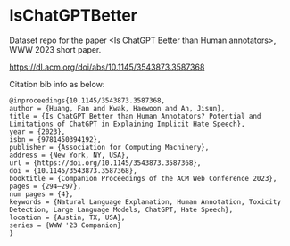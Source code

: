 # IsChatGPTBetter
Dataset repo for the paper \<Is ChatGPT Better than Human annotators\>, WWW 2023 short paper.

https://dl.acm.org/doi/abs/10.1145/3543873.3587368

Citation bib info as below:
```
@inproceedings{10.1145/3543873.3587368,
author = {Huang, Fan and Kwak, Haewoon and An, Jisun},
title = {Is ChatGPT Better than Human Annotators? Potential and Limitations of ChatGPT in Explaining Implicit Hate Speech},
year = {2023},
isbn = {9781450394192},
publisher = {Association for Computing Machinery},
address = {New York, NY, USA},
url = {https://doi.org/10.1145/3543873.3587368},
doi = {10.1145/3543873.3587368},
booktitle = {Companion Proceedings of the ACM Web Conference 2023},
pages = {294–297},
num pages = {4},
keywords = {Natural Language Explanation, Human Annotation, Toxicity Detection, Large Language Models, ChatGPT, Hate Speech},
location = {Austin, TX, USA},
series = {WWW '23 Companion}
}
```
